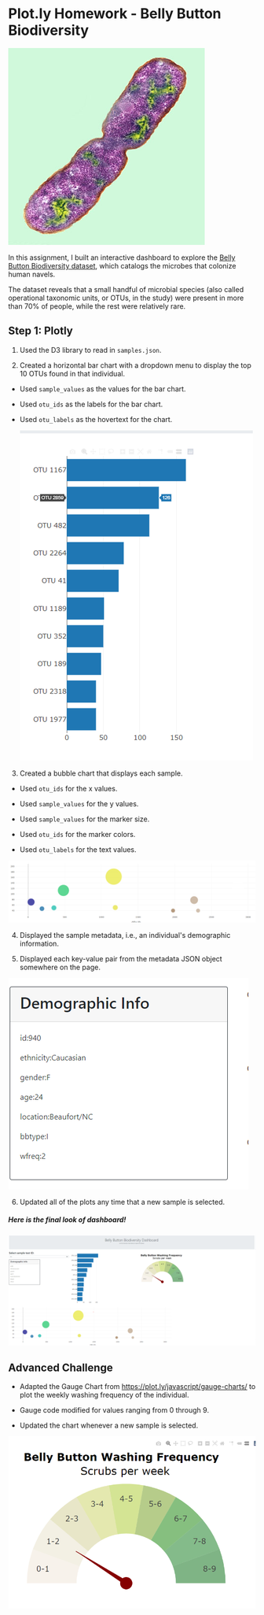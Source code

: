 # Plot.ly Homework - Belly Button Biodiversity

![Bacteria by filterforge.com](Images/bacteria.jpg)

In this assignment, I built an interactive dashboard to explore the [Belly Button Biodiversity dataset](http://robdunnlab.com/projects/belly-button-biodiversity/), which catalogs the microbes that colonize human navels.

The dataset reveals that a small handful of microbial species (also called operational taxonomic units, or OTUs, in the study) were present in more than 70% of people, while the rest were relatively rare.

## Step 1: Plotly

1. Used the D3 library to read in `samples.json`.

2. Created a horizontal bar chart with a dropdown menu to display the top 10 OTUs found in that individual.

* Used `sample_values` as the values for the bar chart.

* Used `otu_ids` as the labels for the bar chart.

* Used `otu_labels` as the hovertext for the chart.

  ![bar Chart](Images/hw01.png)

3. Created a bubble chart that displays each sample.

* Used `otu_ids` for the x values.

* Used `sample_values` for the y values.

* Used `sample_values` for the marker size.

* Used `otu_ids` for the marker colors.

* Used `otu_labels` for the text values.

![Bubble Chart](Images/bubble_chart.png)

4. Displayed the sample metadata, i.e., an individual's demographic information.

5. Displayed each key-value pair from the metadata JSON object somewhere on the page.

![hw](Images/hw03.png)

6. Updated all of the plots any time that a new sample is selected.

##### Here is the final look of dashboard!

![hw](Images/hw02.png)

## Advanced Challenge


* Adapted the Gauge Chart from <https://plot.ly/javascript/gauge-charts/> to plot the weekly washing frequency of the individual.

* Gauge code modified for values ranging from 0 through 9.

* Updated the chart whenever a new sample is selected.

![Weekly Washing Frequency Gauge](Images/gauge.png)